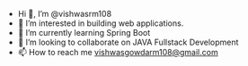 - Hi 👋, I’m @vishwasrm108
- 👀 I’m interested in building web applications.
- 🌱 I’m currently learning Spring Boot
- 💞️ I’m looking to collaborate on JAVA Fullstack Development
- 📫 How to reach me vishwasgowdarm108@gmail.com

<!---
vishwasrm108/vishwasrm108 is a ✨ special ✨ repository because its `README.md` (this file) appears on your GitHub profile.
You can click the Preview link to take a look at your changes.
--->
